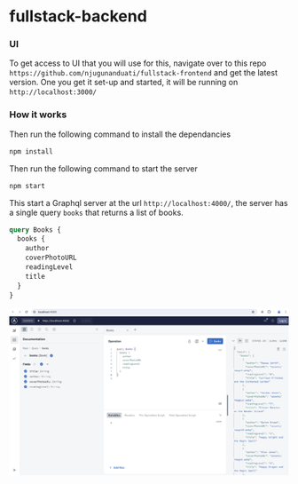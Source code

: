 # fullstack-backend


### UI
To get access to UI that you will use for this, navigate over to this repo `https://github.com/njugunanduati/fullstack-frontend` and get the latest version. One you get it set-up and started, it will be running on `http://localhost:3000/`


### How it works
Then run the following command to install the dependancies

```bash
npm install
```

Then run the following command to start the server

```bash
npm start
```

This start a Graphql server at the url `http://localhost:4000/`, the server has a single query `books` that returns a list of books. 

```graphql
query Books {
  books {
    author
    coverPhotoURL
    readingLevel
    title
  }
}
```

![alt text](public/api_books.png)